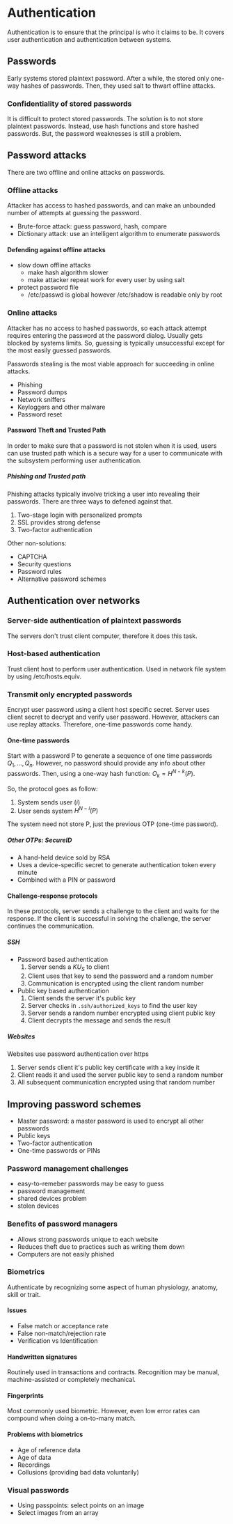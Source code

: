 # Authentication

Authentication is to ensure that the principal is who it claims to be.
It covers user authentication and authentication between systems.

## Passwords

Early systems stored plaintext password. After a while, the stored only one-way
hashes of passwords. Then, they used salt to thwart offline attacks.

### Confidentiality of stored passwords

It is difficult to protect stored passwords. The solution is to not store plaintext
passwords. Instead, use hash functions and store hashed passwords.
But, the password weaknesses is still a problem.

## Password attacks

There are two offline and online attacks on passwords.

### Offline attacks

Attacker has access to hashed passwords, and can make an unbounded number of
attempts at guessing the password.

- Brute-force attack: guess password, hash, compare
- Dictionary attack: use an intelligent algorithm to enumerate passwords

#### Defending against offline attacks

- slow down offline attacks
    - make hash algorithm slower
    - make attacker repeat work for every user by using salt
- protect password file
    - /etc/passwd is global however /etc/shadow is readable only by root

### Online attacks

Attacker has no access to hashed passwords, so each attack attempt requires entering the password
at the password dialog. Usually gets blocked by systems limits.
So, guessing is typically unsuccessful except for the most easily guessed passwords.

Passwords stealing is the most viable approach for succeeding in online attacks.

- Phishing
- Password dumps
- Network sniffers
- Keyloggers and other malware
- Password reset

#### Password Theft and Trusted Path

In order to make sure that a password is not stolen when it is used, users
can use trusted path which is a secure way for a user to communicate with the subsystem
performing user authentication.

##### Phishing and Trusted path

Phishing attacks typically involve tricking a user into revealing their passwords.
There are three ways to defened against that.

1. Two-stage login with personalized prompts
2. SSL provides strong defense
3. Two-factor authentication

Other non-solutions:

- CAPTCHA
- Security questions
- Password rules
- Alternative password schemes

## Authentication over networks

### Server-side authentication of plaintext passwords

The servers don't trust client computer, therefore it does this task.

### Host-based authentication

Trust client host to perform user authentication. Used in network file system
by using /etc/hosts.equiv.

### Transmit only encrypted passwords

Encrypt user password using a client host specific secret.
Server uses client secret to decrypt and verify user password.
However, attackers can use replay attacks. Therefore, one-time passwords come handy.

#### One-time passwords

Start with a password P to generate a sequence of one time passwords $Q_{1}, \ldots , Q_{n}$.
However, no password should provide any info about other passwords.
Then, using a one-way hash function: $O_{k} = H^{N-k}(P)$.

So, the protocol goes as follow:

1. System sends user $(i)$
2. User sends system $H^{N-i}(P)$

The system need not store P, just the previous OTP (one-time password).

##### Other OTPs: SecureID

- A hand-held device sold by RSA
- Uses a device-specific secret to generate authentication token every minute
- Combined with a PIN or password

#### Challenge-response protocols

In these protocols, server sends a challenge to the client and waits for the response.
If the client is successful in solving the challenge, the server continues the communication.

##### SSH

- Password based authentication
    1. Server sends a $KU_{S}$ to client
    2. Client uses that key to send the password and a random number
    3. Communication is encrypted using the client random number
- Public key based authentication
    1. Client sends the server it's public key
    2. Server checks in `.ssh/authorized_keys` to find the user key
    3. Server sends a random number encrypted using client public key
    4. Client decrypts the message and sends the result

##### Websites

Websites use password authentication over https

1. Server sends client it's public key certificate with a key inside it
2. Client reads it and used the server public key to send a random number
3. All subsequent communication encrypted using that random number

## Improving password schemes

- Master password: a master password is used to encrypt all other passwords
- Public keys
- Two-factor authentication
- One-time passwords or PINs

### Password management challenges

- easy-to-remeber passwords may be easy to guess
- password management
- shared devices problem
- stolen devices

### Benefits of password managers

- Allows strong passwords unique to each website
- Reduces theft due to practices such as writing them down
- Computers are not easily phished

### Biometrics

Authenticate by recognizing some aspect of human physiology, anatomy, skill or trait.

#### Issues

- False match or acceptance rate
- False non-match/rejection rate
- Verification vs Identification

#### Handwritten signatures

Routinely used in transactions and contracts. Recognition may be manual, machine-assisted or completely mechanical.

#### Fingerprints

Most commonly used biometric. However, even low error rates can compound when doing
a on-to-many match.

#### Problems with biometrics

- Age of reference data
- Age of data
- Recordings
- Collusions (providing bad data voluntarily)

### Visual passwords

- Using passpoints: select points on an image
- Select images from an array
